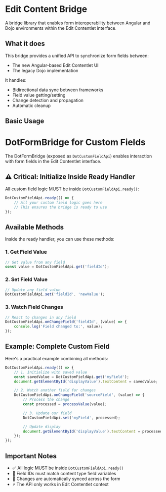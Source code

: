 # Edit Content Bridge

A bridge library that enables form interoperability between Angular and Dojo environments within the Edit Contentlet interface.

## What it does

This bridge provides a unified API to synchronize form fields between:

-   The new Angular-based Edit Contentlet UI
-   The legacy Dojo implementation

It handles:

-   Bidirectional data sync between frameworks
-   Field value getting/setting
-   Change detection and propagation
-   Automatic cleanup

## Basic Usage

# DotFormBridge for Custom Fields

The DotFormBridge (exposed as `DotCustomFieldApi`) enables interaction with form fields in the Edit Contentlet interface.

## ⚠️ Critical: Initialize Inside Ready Handler

All custom field logic MUST be inside `DotCustomFieldApi.ready()`:

```javascript
DotCustomFieldApi.ready(() => {
    // All your custom field logic goes here
    // This ensures the bridge is ready to use
});
```

## Available Methods

Inside the ready handler, you can use these methods:

### 1. Get Field Value

```javascript
// Get value from any field
const value = DotCustomFieldApi.get('fieldId');
```

### 2. Set Field Value

```javascript
// Update any field value
DotCustomFieldApi.set('fieldId', 'newValue');
```

### 3. Watch Field Changes

```javascript
// React to changes in any field
DotCustomFieldApi.onChangeField('fieldId', (value) => {
    console.log('Field changed to:', value);
});
```

## Example: Complete Custom Field

Here's a practical example combining all methods:

```javascript
DotCustomFieldApi.ready(() => {
    // 1. Initialize with saved value
    const savedValue = DotCustomFieldApi.get('myField');
    document.getElementById('displayValue').textContent = savedValue;

    // 2. Watch another field for changes
    DotCustomFieldApi.onChangeField('sourceField', (value) => {
        // Process the change
        const processed = processValue(value);

        // 3. Update our field
        DotCustomFieldApi.set('myField', processed);

        // Update display
        document.getElementById('displayValue').textContent = processed;
    });
});
```

## Important Notes

-   ✅ All logic MUST be inside `DotCustomFieldApi.ready()`
-   🔑 Field IDs must match content type field variables
-   🔄 Changes are automatically synced across the form
-   ⚡ The API only works in Edit Contentlet context
